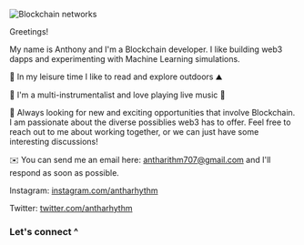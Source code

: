 ![Blockchain networks](https://bernardmarr.com/img/30%20Real%20Examples%20Of%20Blockchain%20Technology%20In%20Practice.png)

Greetings!

My name is Anthony and I'm a Blockchain developer. I like building web3 dapps and experimenting with Machine Learning simulations.

🔭 In my leisure time I like to read and explore outdoors ⛰️

🎵 I'm a multi-instrumentalist and love playing live music 🎵

💬 Always looking for new and exciting opportunities that involve Blockchain. I am passionate about the diverse possiblies web3 has to offer. Feel free to reach out to me about working together, or we can just have some interesting discussions!

✉️ You can send me an email here: antharithm707@gmail.com and I'll respond as soon as possible.

Instagram: [instagram.com/antharhythm](https://www.instagram.com/antharhythm/)

Twitter: [twitter.com/antharhythm](https://twitter.com/antharhythm)

### Let's connect ^
